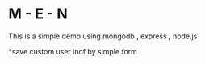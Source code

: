 M - E - N
=========

This is a simple demo using mongodb , express , node.js

*save custom user inof by simple form 